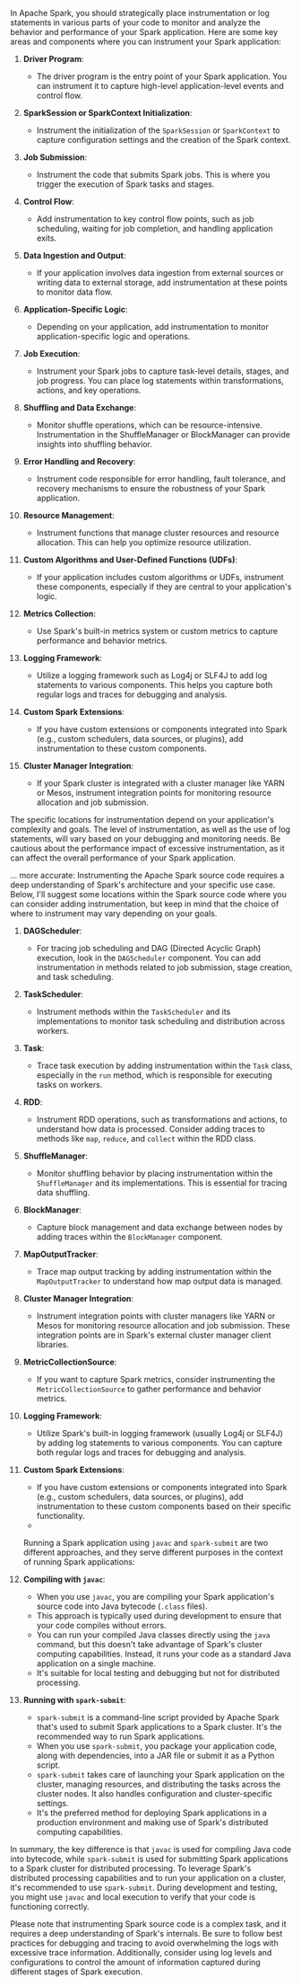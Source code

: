 
In Apache Spark, you should strategically place instrumentation or log statements in various parts of your code to monitor and analyze the behavior and performance of your Spark application. Here are some key areas and components where you can instrument your Spark application:

1. **Driver Program**:
   - The driver program is the entry point of your Spark application. You can instrument it to capture high-level application-level events and control flow.

2. **SparkSession or SparkContext Initialization**:
   - Instrument the initialization of the `SparkSession` or `SparkContext` to capture configuration settings and the creation of the Spark context.

3. **Job Submission**:
   - Instrument the code that submits Spark jobs. This is where you trigger the execution of Spark tasks and stages.

4. **Control Flow**:
   - Add instrumentation to key control flow points, such as job scheduling, waiting for job completion, and handling application exits.

5. **Data Ingestion and Output**:
   - If your application involves data ingestion from external sources or writing data to external storage, add instrumentation at these points to monitor data flow.

6. **Application-Specific Logic**:
   - Depending on your application, add instrumentation to monitor application-specific logic and operations.

7. **Job Execution**:
   - Instrument your Spark jobs to capture task-level details, stages, and job progress. You can place log statements within transformations, actions, and key operations.

8. **Shuffling and Data Exchange**:
   - Monitor shuffle operations, which can be resource-intensive. Instrumentation in the ShuffleManager or BlockManager can provide insights into shuffling behavior.

9. **Error Handling and Recovery**:
   - Instrument code responsible for error handling, fault tolerance, and recovery mechanisms to ensure the robustness of your Spark application.

10. **Resource Management**:
    - Instrument functions that manage cluster resources and resource allocation. This can help you optimize resource utilization.

11. **Custom Algorithms and User-Defined Functions (UDFs)**:
    - If your application includes custom algorithms or UDFs, instrument these components, especially if they are central to your application's logic.

12. **Metrics Collection**:
    - Use Spark's built-in metrics system or custom metrics to capture performance and behavior metrics.

13. **Logging Framework**:
    - Utilize a logging framework such as Log4j or SLF4J to add log statements to various components. This helps you capture both regular logs and traces for debugging and analysis.

14. **Custom Spark Extensions**:
    - If you have custom extensions or components integrated into Spark (e.g., custom schedulers, data sources, or plugins), add instrumentation to these custom components.

15. **Cluster Manager Integration**:
    - If your Spark cluster is integrated with a cluster manager like YARN or Mesos, instrument integration points for monitoring resource allocation and job submission.

The specific locations for instrumentation depend on your application's complexity and goals. The level of instrumentation, as well as the use of log statements, will vary based on your debugging and monitoring needs. Be cautious about the performance impact of excessive instrumentation, as it can affect the overall performance of your Spark application.


...
more accurate: 
Instrumenting the Apache Spark source code requires a deep understanding of Spark's architecture and your specific use case. Below, I'll suggest some locations within the Spark source code where you can consider adding instrumentation, but keep in mind that the choice of where to instrument may vary depending on your goals.

1. **DAGScheduler**:
   - For tracing job scheduling and DAG (Directed Acyclic Graph) execution, look in the `DAGScheduler` component. You can add instrumentation in methods related to job submission, stage creation, and task scheduling.

2. **TaskScheduler**:
   - Instrument methods within the `TaskScheduler` and its implementations to monitor task scheduling and distribution across workers.

3. **Task**:
   - Trace task execution by adding instrumentation within the `Task` class, especially in the `run` method, which is responsible for executing tasks on workers.

4. **RDD**:
   - Instrument RDD operations, such as transformations and actions, to understand how data is processed. Consider adding traces to methods like `map`, `reduce`, and `collect` within the RDD class.

5. **ShuffleManager**:
   - Monitor shuffling behavior by placing instrumentation within the `ShuffleManager` and its implementations. This is essential for tracing data shuffling.

6. **BlockManager**:
   - Capture block management and data exchange between nodes by adding traces within the `BlockManager` component.

7. **MapOutputTracker**:
   - Trace map output tracking by adding instrumentation within the `MapOutputTracker` to understand how map output data is managed.

8. **Cluster Manager Integration**:
   - Instrument integration points with cluster managers like YARN or Mesos for monitoring resource allocation and job submission. These integration points are in Spark's external cluster manager client libraries.

9. **MetricCollectionSource**:
   - If you want to capture Spark metrics, consider instrumenting the `MetricCollectionSource` to gather performance and behavior metrics.

10. **Logging Framework**:
    - Utilize Spark's built-in logging framework (usually Log4j or SLF4J) by adding log statements to various components. You can capture both regular logs and traces for debugging and analysis.

11. **Custom Spark Extensions**:
    - If you have custom extensions or components integrated into Spark (e.g., custom schedulers, data sources, or plugins), add instrumentation to these custom components based on their specific functionality.
    - 
    Running a Spark application using `javac` and `spark-submit` are two different approaches, and they serve different purposes in the context of running Spark applications:

1. **Compiling with `javac`**:

   - When you use `javac`, you are compiling your Spark application's source code into Java bytecode (`.class` files).
   - This approach is typically used during development to ensure that your code compiles without errors.
   - You can run your compiled Java classes directly using the `java` command, but this doesn't take advantage of Spark's cluster computing capabilities. Instead, it runs your code as a standard Java application on a single machine.
   - It's suitable for local testing and debugging but not for distributed processing.

2. **Running with `spark-submit`**:

   - `spark-submit` is a command-line script provided by Apache Spark that's used to submit Spark applications to a Spark cluster. It's the recommended way to run Spark applications.
   - When you use `spark-submit`, you package your application code, along with dependencies, into a JAR file or submit it as a Python script.
   - `spark-submit` takes care of launching your Spark application on the cluster, managing resources, and distributing the tasks across the cluster nodes. It also handles configuration and cluster-specific settings.
   - It's the preferred method for deploying Spark applications in a production environment and making use of Spark's distributed computing capabilities.

In summary, the key difference is that `javac` is used for compiling Java code into bytecode, while `spark-submit` is used for submitting Spark applications to a Spark cluster for distributed processing. To leverage Spark's distributed processing capabilities and to run your application on a cluster, it's recommended to use `spark-submit`. During development and testing, you might use `javac` and local execution to verify that your code is functioning correctly.

Please note that instrumenting Spark source code is a complex task, and it requires a deep understanding of Spark's internals. Be sure to follow best practices for debugging and tracing to avoid overwhelming the logs with excessive trace information. Additionally, consider using log levels and configurations to control the amount of information captured during different stages of Spark execution.
